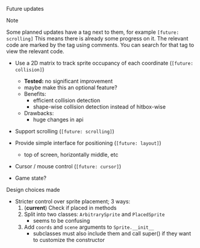 Future updates

> [!NOTE]
> Some planned updates have a tag next to them, for example `[future: scrolling]`
> This means there is already some progress on it. The relevant code are marked by the tag using comments.
> You can search for that tag to view the relevant code.

- Use a 2D matrix to track sprite occupancy of each coordinate (`[future: collision]`)
    * **Tested:** no significant improvement
    * maybe make this an optional feature?
    * Benefits:
        * efficient collision detection
        * shape-wise collision detection instead of hitbox-wise
    * Drawbacks:
        * huge changes in api

- Support scrolling (`[future: scrolling]`)

- Provide simple interface for positioning (`[future: layout]`)
    * top of screen, horizontally middle, etc

- Cursor / mouse control (`[future: cursor]`)

- Game state?

Design choices made

- Stricter control over sprite placement; 3 ways:
    1. (**current**) Check if placed in methods
    2. Split into two classes: `ArbitrarySprite` and `PlacedSprite`
        * seems to be confusing
    3. Add `coords` and `scene` arguments to `Sprite.__init__`
        * subclasses must also include them and call super() if they want to customize the constructor
